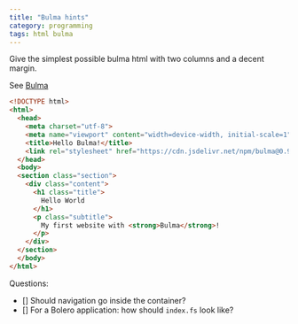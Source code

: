 ```yaml
---
title: "Bulma hints"
category: programming
tags: html bulma
---
```


Give the simplest possible bulma html with two columns and a decent margin.

See [Bulma](https://bulma.io)

~~~html
<!DOCTYPE html>
<html>
  <head>
    <meta charset="utf-8">
    <meta name="viewport" content="width=device-width, initial-scale=1">
    <title>Hello Bulma!</title>
    <link rel="stylesheet" href="https://cdn.jsdelivr.net/npm/bulma@0.9.4/css/bulma.min.css">
  </head>
  <body>
  <section class="section">
    <div class="content">
      <h1 class="title">
        Hello World
      </h1>
      <p class="subtitle">
        My first website with <strong>Bulma</strong>!
      </p>
    </div>
  </section>
  </body>
</html>
~~~

Questions:
- [] Should navigation go inside the container?
- [] For a Bolero application: how should ``index.fs`` look like?
